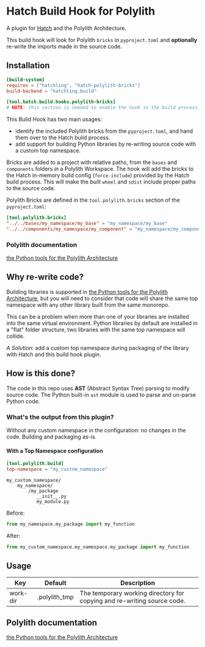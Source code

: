 # Hatch Build Hook for Polylith

A plugin for [Hatch](https://hatch.pypa.io/) and the Polylith Architecture.

This build hook will look for Polylith `bricks` in `pyproject.toml` and __optionally__ re-write the imports made in the source code.

## Installation
``` toml
[build-system]
requires = ["hatchling", "hatch-polylith-bricks"]
build-backend = "hatchling.build"

[tool.hatch.build.hooks.polylith-bricks]
# NOTE: this section is needed to enable the hook in the build process, even if empty
```

This Build Hook has two main usages:
* identify the included Polylith bricks from the `pyproject.toml`, and hand them over to the Hatch build process.
* add support for building Python libraries by re-writing source code with a custom top namespace.

Bricks are added to a project with relative paths, from the `bases` and `components` folders in a Polylith Workspace.
The hook will add the bricks to the Hatch in-memory build config (`force-include`) provided by the Hatch build process.
This will make the built `wheel` and `sdist` include proper paths to the source code.

Polylith Bricks are defined in the `tool.polylith.bricks` section of the `pyproject.toml`:

``` toml
[tool.polylith.bricks]
"../../bases/my_namespace/my_base" = "my_namespace/my_base"
"../../components/my_namespace/my_component" = "my_namespace/my_component
```

### Polylith documentation
[the Python tools for the Polylith Architecture](https://davidvujic.github.io/python-polylith-docs)


## Why re-write code?
Building libraries is supported in [the Python tools for the Polylith Architecture](https://davidvujic.github.io/python-polylith-docs),
but you will need to consider that code will share the same top namespace with any other library built from the same monorepo.

This can be a problem when more than one of your libraries are installed into the same virtual environment.
Python libraries by default are installed in a "flat" folder structure, two libraries with the same top namespace will collide.

_A Solution_: add a custom top namespace during packaging of the library with Hatch and this build hook plugin.

## How is this done?
The code in this repo uses __AST__ (Abstract Syntax Tree) parsing to modify source code.
The Python built-in `ast` module is used to parse and un-parse Python code.


### What's the output from this plugin?

Without any custom namespace in the configuration: no changes in the code. Building and packaging as-is.

#### With a Top Namespace configuration

``` toml
[tool.polylith.build]
top-namespace = "my_custom_namespace"
```

```shell
my_custom_namespace/
    my_namespace/
        /my_package
           __init__.py
           my_module.py
```

Before:
```python
from my_namespace.my_package import my_function
```

After:
```python
from my_custom_namespace.my_namespace.my_package import my_function
```

## Usage
| Key | Default | Description |
| --- | ------- | ----------- |
| work-dir | .polylith_tmp | The temporary working directory for copying and re-writing source code. |


## Polylith documentation
[the Python tools for the Polylith Architecture](https://davidvujic.github.io/python-polylith-docs)
